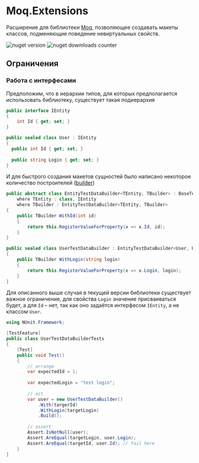 # Moq.Extensions
Расширение для библиотеки [Moq](https://github.com/moq/moq4), позволяющее создавать макеты классов, подменяющие поведение невиртуальных свойств.


![nuget version](https://img.shields.io/nuget/v/Const-Phi.Moq.Extensions)
![nuget dowmloads counter](https://img.shields.io/nuget/dt/Const-Phi.Moq.Extensions)


## Ограничения
### Работа с интерфесами
Предположим, что в иерархии типов, для которых предполагается использовать библиотеку, существует такая подиерархия
```cs
public interface IEntity
{
    int Id { get; set; }
}

public sealed class User : IEntity
{
  public int Id { get; set; }
  
  public string Login { get; set; }
}
```

И для быстрого создания макетов сущностей было написано некоторое количество построителей ([builder](https://refactoring.guru/ru/design-patterns/builder))  
```cs
public abstract class EntityTestDataBuilder<TEntity, TBuilder> : BaseTestDataBuilder<TEntity, TBuilder>
    where TEntity : class, IEntity
    where TBuilder : EntityTestDataBuilder<TEntity, TBuilder>
{
    public TBuilder WithId(int id)
    {
        return this.RegisterValueForProperty(x => x.Id, id);
    }
}

public sealed class UserTestDataBuilder : EntityTestDataBuilder<User, UserTestDataBuilder>
{  
    public TBuilder WithLogin(string login)
    {
        return this.RegisterValueForProperty(x => x.Login, login);
    }
}
```

Для описанного выше случая в текущей версии библиотеки существует важное ограничение, для свойства `Login` значение присваиваться будет, а для `Id` &ndash; нет, так как оно задаётся интерфесом `IEntity`, а не классом `User`.

```cs
using NUnit.Framework;

[TestFeature]
public class UserTestDataBuilderTests
{
    [Test]
    public void Test()
    {
        // arrange
        var expectedId = 1;
        
        var expectedLogin = "test login";
        
        // act
        var user = new UserTestDataBuilder()
            .With(targerId)
            .WithLogin(targetLogin)
            .Build();
            
        // assert
        Assert.IsNotNull(user);
        Assert.AreEqual(targetLogin, user.Login);
        Assert.AreEqual(targetId, user.Id); // fail here
    }
}
```
